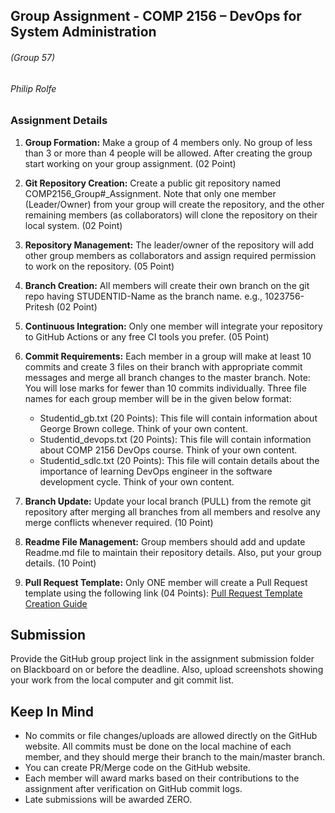 ## Group Assignment - COMP 2156 – DevOps for System Administration
###### (Group 57) 
###### Philip Rolfe
### Assignment Details

1. **Group Formation:** Make a group of 4 members only. No group of less than 3 or more than 4 people will be allowed. After creating the group start working on your group assignment. (02 Point)

2. **Git Repository Creation:** Create a public git repository named COMP2156_Group#_Assignment. Note that only one member (Leader/Owner) from your group will create the repository, and the other remaining members (as collaborators) will clone the repository on their local system. (02 Point)

3. **Repository Management:** The leader/owner of the repository will add other group members as collaborators and assign required permission to work on the repository. (05 Point)

4. **Branch Creation:** All members will create their own branch on the git repo having STUDENTID-Name as the branch name. e.g., 1023756-Pritesh (02 Point)

5. **Continuous Integration:** Only one member will integrate your repository to GitHub Actions or any free CI tools you prefer. (05 Point)

6. **Commit Requirements:** Each member in a group will make at least 10 commits and create 3 files on their branch with appropriate commit messages and merge all branch changes to the master branch. Note: You will lose marks for fewer than 10 commits individually. Three file names for each group member will be in the given below format:
   - Studentid_gb.txt (20 Points): This file will contain information about George Brown college. Think of your own content.
   - Studentid_devops.txt (20 Points): This file will contain information about COMP 2156 DevOps course. Think of your own content.
   - Studentid_sdlc.txt (20 Points): This file will contain details about the importance of learning DevOps engineer in the software development cycle. Think of your own content.

7. **Branch Update:** Update your local branch (PULL) from the remote git repository after merging all branches from all members and resolve any merge conflicts whenever required. (10 Point)

8. **Readme File Management:** Group members should add and update Readme.md file to maintain their repository details. Also, put your group details. (10 Point)

9. **Pull Request Template:** Only ONE member will create a Pull Request template using the following link (04 Points): [Pull Request Template Creation Guide](https://docs.github.com/en/communities/using-templates-to-encourage-useful-issues-and-pull-requests/creating-a-pull-request-template-for-your-repository)

## Submission

Provide the GitHub group project link in the assignment submission folder on Blackboard on or before the deadline. Also, upload screenshots showing your work from the local computer and git commit list.

## Keep In Mind

- No commits or file changes/uploads are allowed directly on the GitHub website. All commits must be done on the local machine of each member, and they should merge their branch to the main/master branch.
- You can create PR/Merge code on the GitHub website.
- Each member will award marks based on their contributions to the assignment after verification on GitHub commit logs.
- Late submissions will be awarded ZERO.

